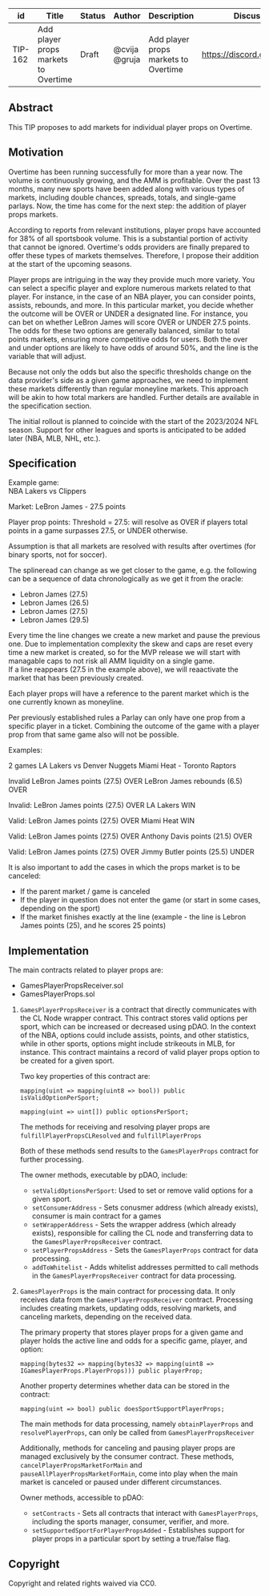 | id      | Title                                | Status | Author        | Description                          | Discussions to                | Created    |
| ------- | ------------------------------------ | ------ | ------------- | ------------------------------------ | ----------------------------- | ---------- |
| TIP-162 | Add player props markets to Overtime | Draft  | @cvija @gruja | Add player props markets to Overtime | https://discord.gg/rPpPcMXSeU | 2023-08-11 |

## Abstract

This TIP proposes to add markets for individual player props on Overtime.

## Motivation

Overtime has been running successfully for more than a year now. The volume is continuously growing, and the AMM is profitable. Over the past 13 months, many new sports have been added along with various types of markets, including double chances, spreads, totals, and single-game parlays. Now, the time has come for the next step: the addition of player props markets.

According to reports from relevant institutions, player props have accounted for 38% of all sportsbook volume. This is a substantial portion of activity that cannot be ignored. Overtime's odds providers are finally prepared to offer these types of markets themselves. Therefore, I propose their addition at the start of the upcoming seasons.

Player props are intriguing in the way they provide much more variety. You can select a specific player and explore numerous markets related to that player. For instance, in the case of an NBA player, you can consider points, assists, rebounds, and more. In this particular market, you decide whether the outcome will be OVER or UNDER a designated line. For instance, you can bet on whether LeBron James will score OVER or UNDER 27.5 points. The odds for these two options are generally balanced, similar to total points markets, ensuring more competitive odds for users. Both the over and under options are likely to have odds of around 50%, and the line is the variable that will adjust.

Because not only the odds but also the specific thresholds change on the data provider's side as a given game approaches, we need to implement these markets differently than regular moneyline markets. This approach will be akin to how total markers are handled. Further details are available in the specification section.

The initial rollout is planned to coincide with the start of the 2023/2024 NFL season. Support for other leagues and sports is anticipated to be added later (NBA, MLB, NHL, etc.).

## Specification

Example game:  
NBA Lakers vs Clippers

Market:
LeBron James - 27.5 points

Player prop points: Threshold = 27.5: will resolve as OVER if players total points in a game surpasses 27.5, or UNDER otherwise.

Assumption is that all markets are resolved with results after overtimes (for binary sports, not for soccer).

The splineread can change as we get closer to the game, e.g. the following can be a sequence of data chronologically as we get it from the oracle:

- Lebron James (27.5)
- Lebron James (26.5)
- Lebron James (27.5)
- Lebron James (29.5)

Every time the line changes we create a new market and pause the previous one. Due to implementation complexity the skew and caps are reset every time a new market is created, so for the MVP release we will start with managable caps to not risk all AMM liquidity on a single game.  
If a line reappears (27.5 in the example above), we will reaactivate the market that has been previously created.

Each player props will have a reference to the parent market which is the one currently known as moneyline.

Per previously established rules a Parlay can only have one prop from a specific player in a ticket. Combining the outcome of the game with a player prop from that same game also will not be possible.

Examples:

2 games
LA Lakers vs Denver Nuggets
Miami Heat - Toronto Raptors

Invalid
LeBron James points (27.5) OVER
LeBron James rebounds (6.5) OVER

Invalid:
LeBron James points (27.5) OVER
LA Lakers WIN

Valid:
LeBron James points (27.5) OVER
Miami Heat WIN

Valid:
LeBron James points (27.5) OVER
Anthony Davis points (21.5) OVER

Valid:
LeBron James points (27.5) OVER
Jimmy Butler points (25.5) UNDER

It is also important to add the cases in which the props market is to be canceled:

- If the parent market / game is canceled
- If the player in question does not enter the game (or start in some cases, depending on the sport)
- If the market finishes exactly at the line (example - the line is Lebron James points (25), and he scores 25 points)

## Implementation

The main contracts related to player props are:

- GamesPlayerPropsReceiver.sol
- GamesPlayerProps.sol

1.  `GamesPlayerPropsReceiver` is a contract that directly communicates with the CL Node wrapper contract. This contract stores valid options per sport, which can be increased or decreased using pDAO. In the context of the NBA, options could include assists, points, and other statistics, while in other sports, options might include strikeouts in MLB, for instance. This contract maintains a record of valid player props option to be created for a given sport.

    Two key properties of this contract are:

        mapping(uint => mapping(uint8 => bool)) public isValidOptionPerSport;

        mapping(uint => uint[]) public optionsPerSport;

    The methods for receiving and resolving player props are `fulfillPlayerPropsCLResolved` and `fulfillPlayerProps`

    Both of these methods send results to the `GamesPlayerProps` contract for further processing.

    The owner methods, executable by pDAO, include:

    - `setValidOptionsPerSport`: Used to set or remove valid options for a given sport.
    - `setConsumerAddress` - Sets conusmer address (which already exists), consumer is main contract for a games
    - `setWrapperAddress` - Sets the wrapper address (which already exists), responsible for calling the CL node and transferring data to the `GamesPlayerPropsReceiver` contract.
    - `setPlayerPropsAddress` - Sets the `GamesPlayerProps` contract for data processing.
    - `addToWhitelist` - Adds whitelist addresses permitted to call methods in the `GamesPlayerPropsReceiver` contract for data processing.

2.  `GamesPlayerProps` is the main contract for processing data. It only receives data from the `GamesPlayerPropsReceiver` contract. Processing includes creating markets, updating odds, resolving markets, and canceling markets, depending on the received data.

    The primary property that stores player props for a given game and player holds the active line and odds for a specific game, player, and option:

        mapping(bytes32 => mapping(bytes32 => mapping(uint8 => IGamesPlayerProps.PlayerProps))) public playerProp;

    Another property determines whether data can be stored in the contract:

        mapping(uint => bool) public doesSportSupportPlayerProps;

    The main methods for data processing, namely `obtainPlayerProps` and `resolvePlayerProps`, can only be called from `GamesPlayerPropsReceiver`

    Additionally, methods for canceling and pausing player props are managed exclusively by the consumer contract. These methods, `cancelPlayerPropsMarketForMain` and `pauseAllPlayerPropsMarketForMain`, come into play when the main market is canceled or paused under different circumstances.

    Owner methods, accessible to pDAO:

    - `setContracts` - Sets all contracts that interact with `GamesPlayerProps`, including the sports manager, consumer, verifier, and more.
    - `setSupportedSportForPlayerPropsAdded` - Establishes support for player props in a particular sport by setting a true/false flag.

## Copyright

Copyright and related rights waived via CC0.
